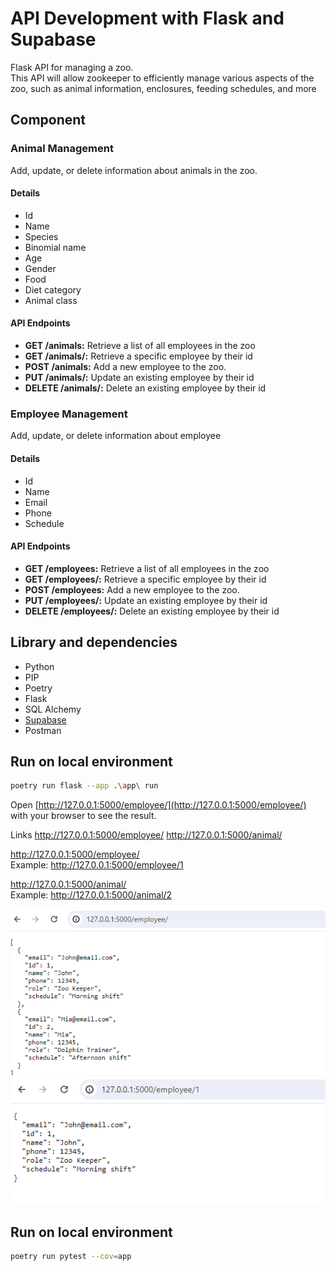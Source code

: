 # API Development with Flask and Supabase   

Flask API for managing a zoo.  
This API will allow zookeeper to efficiently manage various aspects of the zoo, such as animal information, enclosures, feeding schedules, and more

## Component  

### Animal Management   

Add, update, or delete information about animals in the zoo.  

#### Details  

- Id  
- Name
- Species 
- Binomial name
- Age
- Gender
- Food
- Diet category
- Animal class 

#### API Endpoints  
- **GET /animals:** Retrieve a list of all employees in the zoo  
- **GET /animals/<id>:** Retrieve a specific employee by their id
- **POST /animals:** Add a new employee to the zoo. 
- **PUT /animals/<id>:** Update an existing employee by their id
- **DELETE /animals/<id>:** Delete an existing employee by their id

### Employee Management    
Add, update, or delete information about employee  

#### Details
- Id
- Name
- Email
- Phone
- Schedule 

#### API Endpoints
- **GET /employees:** Retrieve a list of all employees in the zoo
- **GET /employees/<id>:** Retrieve a specific employee by their id
- **POST /employees:** Add a new employee to the zoo. 
- **PUT /employees/<id>:** Update an existing employee by their id
- **DELETE /employees/<id>:** Delete an existing employee by their id 


## Library and dependencies  

- Python
- PIP
- Poetry
- Flask
- SQL Alchemy
- [Supabase](https://supabase.com/)
- Postman 



## Run on local environment  


```bash
poetry run flask --app .\app\ run

```

Open [http://127.0.0.1:5000/employee/](http://127.0.0.1:5000/employee/) with your browser to see the result.

Links
http://127.0.0.1:5000/employee/
http://127.0.0.1:5000/animal/

http://127.0.0.1:5000/employee/<id>  
Example:
http://127.0.0.1:5000/employee/1

http://127.0.0.1:5000/animal/<id>  
Example:
http://127.0.0.1:5000/animal/2

![Employee](src/assets/employee.png)  
![Employee ID](src/assets/employee-id.png)  

## Run on local environment  

```bash
poetry run pytest --cov=app

```